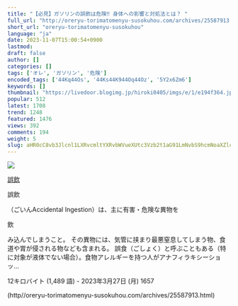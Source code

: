 ```yaml
---
title: "【必見】ガソリンの誤飲は危険‼ 身体への影響と対処法とは？ "
full_url: "http://oreryu-torimatomenyu-susokuhou.com/archives/25587913.html"
short_url: "oreryu-torimatomenyu-susokuhou"
language: "ja"
date: 2023-11-07T15:00:54+0900
lastmod: 
draft: false
author: []
categories: []
tags: ['オレ', 'ガソリン', '危険']
encoded_tags: ['44Kq44Os', '44Ks44K944Oq44Oz', '5Y2x6Zm6']
keywords: []
thumbnail: "https://livedoor.blogimg.jp/hiroki0405/imgs/e/1/e194f364.jpg"
popular: 512
latest: 1708
trend: 1248
featured: 1476
views: 392
comments: 194
weight: 5
slug: aHR0cC8vb3Jlcnl1LXRvcmltYXRvbWVueXUtc3Vzb2t1aG91LmNvbS9hcmNoaXZlcy8yNTU4NzkxMy5odG1s
---
```


![](https://livedoor.blogimg.jp/hiroki0405/imgs/e/1/e194f364.jpg)

<div><a target='_blank' href='https//ja.wikipedia.org/wiki/%E8%AA%A4%E9%A3%B2' title='誤飲'><p>誤飲</p></a> <p class='searchresult'><p>誤飲</p>（ごいんAccidental Ingestion）は、主に有害・危険な異物を<p>飲</p>み込んでしまうこと。 その異物には、気管に挟まり最悪窒息してしまう物、食道や胃が侵される物なども含まれる。 誤食（ごしょく）と呼ぶこともある（特に対象が液体でない場合）。食物アレルギーを持つ人がアナフィラキシーショッ…</p> <p class='mw-search-result-data'>12キロバイト (1,489 語) - 2023年3月27日 (月) 1657</p></div>

(http//oreryu-torimatomenyu-susokuhou.com/archives/25587913.html)
